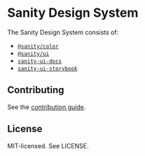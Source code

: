 # Sanity Design System

The Sanity Design System consists of:

- [`@sanity/color`](https://github.com/sanity-io/color)
- [`@sanity/ui`](ui)
- [`sanity-ui-docs`](ui-docs)
- [`sanity-ui-storybook`](ui-storybook)

## Contributing

See the [contribution guide](CONTRIBUTING.md).

## License

MIT-licensed. See LICENSE.
